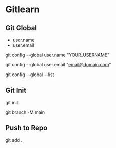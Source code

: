 # Gitlearn

## Git Global
- user.name
- user.email

git config --global user.name "YOUR_USERNAME"

git config --global user.email "email@domain.com"

git config --global --list

## Git Init

git init

git branch -M main

## Push to Repo

git add .
